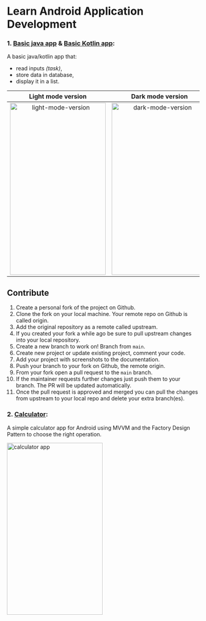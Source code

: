 # Learn Android Application Development

### 1. [Basic java app](https://github.com/driouecheMed/learn-android-dev/tree/main/basic-java-app) & [Basic Kotlin app](https://github.com/driouecheMed/learn-android-dev/tree/main/basic-kotlin-app):

A basic java/kotlin app that:
- read inputs *(task)*,
- store data in database,
- display it in a list.

Light mode version          |  Dark mode version
:-------------------------:|:-------------------------:
<img src="https://github.com/driouecheMed/learn-android-dev/blob/main/screenshots/basic-app-light-mode.jpeg" width="250" height="450" alt="light-mode-version" />  |  <img src="https://github.com/driouecheMed/learn-android-dev/blob/main/screenshots/basic-app-dark-mode.jpeg" width="250" height="450" alt="dark-mode-version" />

## Contribute
1. Create a personal fork of the project on Github.
2. Clone the fork on your local machine. Your remote repo on Github is called origin.
3. Add the original repository as a remote called upstream.
4. If you created your fork a while ago be sure to pull upstream changes into your local repository.
5. Create a new branch to work on! Branch from `main`.
6. Create new project or update existing project, comment your code.
7. Add your project with screenshots to the documentation.
8. Push your branch to your fork on Github, the remote origin.
9. From your fork open a pull request to the `main` branch.
10. If the maintainer requests further changes just push them to your branch. The PR will be updated automatically.
11. Once the pull request is approved and merged you can pull the changes from upstream to your local repo and delete your extra branch(es).




### 2. [Calculator](https://github.com/driouecheMed/learn-android-dev/tree/main/Calculator):

A simple calculator app for Android using MVVM and the Factory Design Pattern to choose the right operation.

<img src="https://github.com/driouecheMed/learn-android-dev/blob/main/screenshots/Calculator.jpg" width="250" height="450" alt="calculator app" />

